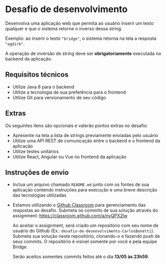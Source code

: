 # Desafio de desenvolvimento

Desenvolva uma aplicação web que permita ao usuário inserir um texto qualquer e que o sistema retorne o inverso dessa string.

Exemplo: ao inserir o texto `"bridge"`, o sistema retorna na tela a resposta `"egdirb"`.

A operação de inversão de string deve ser **obrigatoriamente** executada no backend da aplicação.

## Requisitos técnicos

* Utilize Java 8 para o backend
* Utilize a tecnologia de sua preferência para o frontend
* Utilize Git para versionamento de seu código

## Extras

Os seguintes itens são opcionais e valerão pontos extras no desafio:

* Apresente na tela a lista de strings previamente enviadas pelo usuário
* Utilize uma API REST de comunicação entre o backend e o frontend da aplicação
* Utilize testes unitários
* Utilize React, Angular ou Vue no frontend da aplicação

## Instruções de envio

* Inclua um arquivo chamado `README.md` junto com os fontes de sua aplicação contendo instruções para execução e uma breve descrição das tecnologias utilizadas
* Estamos utilizando o [Github Classroom](https://classroom.github.com) para gerenciamento das respostas ao desafio. Submeta os commits de sua solução através do assignment: https://classroom.github.com/a/nyQPX2lw

    Ao aceitar o assignment, será criado um repositório com seu nome de usuário do Github (Ex.: `desafio-de-desenvolvimento-CarlosBonetti`). Submeta sua solução neste repositório, clonando-o e fazendo push de seus commits. O repositório é visível somente por você e pela equipe Bridge.

    Serão aceitos somentes commits feitos até o dia **13/05 às 23h59**.
